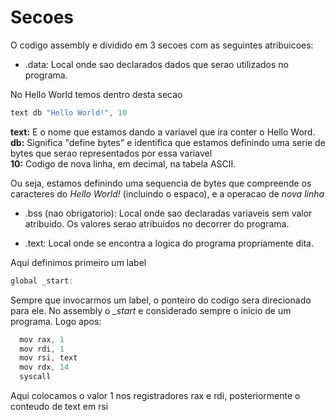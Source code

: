 # Secoes

O codigo assembly e dividido em 3 secoes com as seguintes atribuicoes:

* .data:
Local onde sao declarados dados que serao utilizados no programa.

No Hello World temos dentro desta secao

```as
text db "Hello World!", 10
```

**text:** E o nome que estamos dando a variavel que ira conter o Hello Word.  
**db:** Significa "define bytes" e identifica que estamos definindo uma serie de bytes que serao representados por essa variavel  
**10:** Codigo de nova linha, em decimal, na tabela ASCII.

Ou seja, estamos definindo uma sequencia de bytes que compreende os caracteres do *Hello World!* (incluindo o espaco), e a operacao de *nova linha*

* .bss (nao obrigatorio):
Local onde sao declaradas variaveis sem valor atribuido. Os valores serao atribuidos no decorrer do programa.

* .text:
Local onde se encontra a logica do programa propriamente dita.  

Aqui definimos primeiro um label

```as
global _start:
```

Sempre que invocarmos um label, o ponteiro do codigo sera direcionado para ele. No assembly o *_start* e considerado sempre o inicio de um programa.  Logo apos:  

```as
  mov rax, 1
  mov rdi, 1
  mov rsi, text
  mov rdx, 14
  syscall
``` 
Aqui colocamos o valor 1 nos registradores rax e rdi, posteriormente o conteudo de text em rsi

